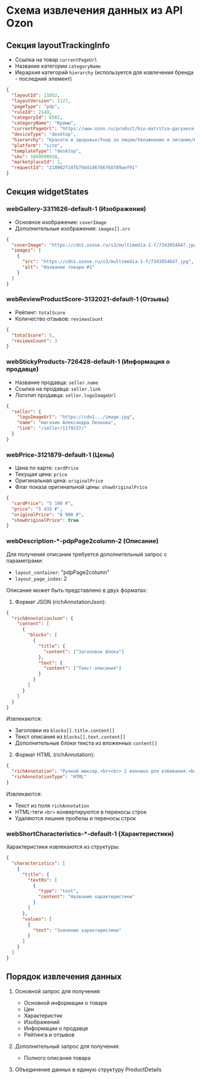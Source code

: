 # Схема извлечения данных из API Ozon

## Секция layoutTrackingInfo

- Ссылка на товар `currentPageUrl`
- Название категории `categoryName`
- Иерархия категорий `hierarchy` (используется для извлечения бренда - последний элемент)

```json
{
  "layoutId": 11852,
  "layoutVersion": 1127,
  "pageType": "pdp",
  "ruleId": 2149,
  "categoryId": 6562,
  "categoryName": "Кремы",
  "currentPageUrl": "https://www.ozon.ru/product/bio-matritsa-garyaeva-kik-3-krem-s-maklyuroy-i-kedrovoy-zhivitsey-1849590918/",
  "deviceType": "desktop",
  "hierarchy": "Красота и здоровье/Уход за лицом/Увлажнение и питание/Кремы/Александр Леонов",
  "platform": "site",
  "templateType": "desktop",
  "sku": 1849590918,
  "marketplaceId": 1,
  "requestId": "218902f24fb79d41d6786768f09aef91"
}
```

## Секция widgetStates

### webGallery-3311626-default-1 (Изображения)

- Основное изображение: `coverImage`
- Дополнительные изображения: `images[].src`

```json
{
  "coverImage": "https://cdn1.ozone.ru/s3/multimedia-1-f/7343854647.jpg",
  "images": [
    {
      "src": "https://cdn1.ozone.ru/s3/multimedia-1-f/7343854647.jpg",
      "alt": "Название товара #1"
    }
  ]
}
```

### webReviewProductScore-3132021-default-1 (Отзывы)

- Рейтинг: `totalScore`
- Количество отзывов: `reviewsCount`

```json
{
  "totalScore": 5,
  "reviewsCount": 3
}
```

### webStickyProducts-726428-default-1 (Информация о продавце)

- Название продавца: `seller.name`
- Ссылка на продавца: `seller.link`
- Логотип продавца: `seller.logoImageUrl`

```json
{
  "seller": {
    "logoImageUrl": "https://cdn1.../image.jpg",
    "name": "магазин Александра Леонова",
    "link": "/seller/1179237/"
  }
}
```

### webPrice-3121879-default-1 (Цены)

- Цена по карте: `cardPrice`
- Текущая цена: `price`
- Оригинальная цена: `originalPrice`
- Флаг показа оригинальной цены: `showOriginalPrice`

```json
{
  "cardPrice": "5 100 ₽",
  "price": "5 433 ₽",
  "originalPrice": "8 900 ₽",
  "showOriginalPrice": true
}
```

### webDescription-*-pdpPage2column-2 (Описание)

Для получения описания требуется дополнительный запрос с параметрами:
- `layout_container`: "pdpPage2column"
- `layout_page_index`: 2

Описание может быть представлено в двух форматах:

1. Формат JSON (richAnnotationJson):
```json
{
  "richAnnotationJson": {
    "content": [
      {
        "blocks": [
          {
            "title": {
              "content": ["Заголовок блока"]
            },
            "text": {
              "content": ["Текст описания"]
            }
          }
        ]
      }
    ]
  }
}
```

Извлекаются:
- Заголовки из `blocks[].title.content[]`
- Текст описания из `blocks[].text.content[]`
- Дополнительные блоки текста из вложенных `content[]`

2. Формат HTML (richAnnotation):
```json
{
  "richAnnotation": "Ручной миксер.<br><br> 2 венчика для взбивания.<br> 2 крюка для замешивания теста.",
  "richAnnotationType": "HTML"
}
```

Извлекаются:
- Текст из поля `richAnnotation`
- HTML-теги `<br>` конвертируются в переносы строк
- Удаляются лишние пробелы и переносы строк

### webShortCharacteristics-*-default-1 (Характеристики)

Характеристики извлекаются из структуры:
```json
{
  "characteristics": [
    {
      "title": {
        "textRs": [
          {
            "type": "text",
            "content": "Название характеристики"
          }
        ]
      },
      "values": [
        {
          "text": "Значение характеристики"
        }
      ]
    }
  ]
}
```

## Порядок извлечения данных

1. Основной запрос для получения:
   - Основной информации о товаре
   - Цен
   - Характеристик
   - Изображений
   - Информации о продавце
   - Рейтинга и отзывов

2. Дополнительный запрос для получения:
   - Полного описания товара

3. Объединение данных в единую структуру ProductDetails